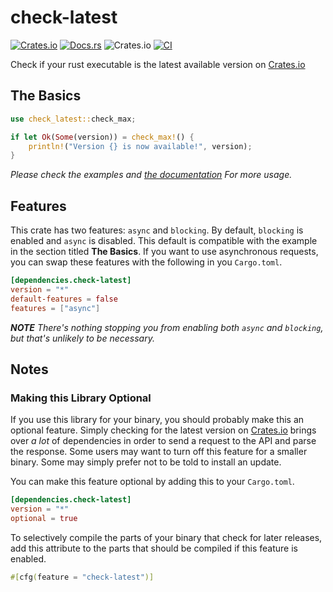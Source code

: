 # check-latest
[![Crates.io](https://img.shields.io/crates/v/check-latest)](https://crates.io/crates/check-latest/)
[![Docs.rs](https://docs.rs/check-latest/badge.svg)](https://docs.rs/check-latest/)
![Crates.io](https://img.shields.io/crates/d/check-latest)
[![CI](https://github.com/spenserblack/check-latest-rs/actions/workflows/ci.yml/badge.svg)](https://github.com/spenserblack/check-latest-rs/actions/workflows/ci.yml)

Check if your rust executable is the latest available version on [Crates.io]

## The Basics

```rust
use check_latest::check_max;

if let Ok(Some(version)) = check_max!() {
    println!("Version {} is now available!", version);
}
```

*Please check the examples and [the documentation](https://docs.rs/check-latest/) For more usage.*

## Features

This crate has two features: `async` and `blocking`.
By default, `blocking` is enabled and `async` is disabled. This default is compatible with the
example in the section titled **The Basics**. If you want to use asynchronous requests, you can
swap these features with the following in you `Cargo.toml`.
```toml
[dependencies.check-latest]
version = "*"
default-features = false
features = ["async"]
```
*__NOTE__ There's nothing stopping you from enabling both `async` and `blocking`, but that's
unlikely to be necessary.*

## Notes

### Making this Library Optional

If you use this library for your binary, you should probably make this an optional feature.
Simply checking for the latest version on [Crates.io] brings over *a lot* of dependencies
in order to send a request to the API and parse the response. Some users may want to turn
off this feature for a smaller binary. Some may simply prefer not to be told to install an update.

You can make this feature optional by adding this to your `Cargo.toml`.
```toml
[dependencies.check-latest]
version = "*"
optional = true
```
To selectively compile the parts of your binary that check for later releases, add this attribute
to the parts that should be compiled if this feature is enabled.
```rust
#[cfg(feature = "check-latest")]
```

[Crates.io]: https://crates.io/
